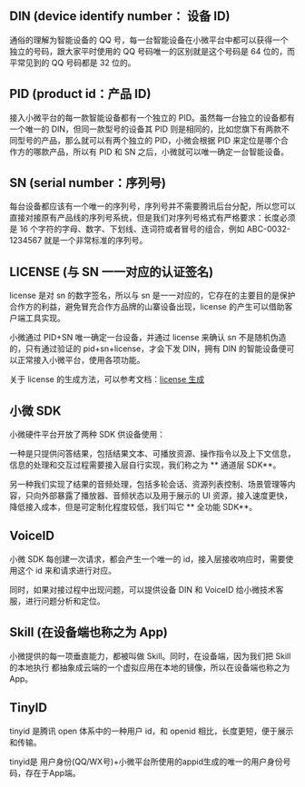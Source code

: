## DIN (device identify number： 设备 ID)

通俗的理解为智能设备的 QQ 号，每一台智能设备在小微平台中都可以获得一个独立的号码，跟大家平时使用的 QQ 号码唯一的区别就是这个号码是 64 位的，而平常见到的 QQ 号码都是 32 位的。

## PID (product id：产品 ID)
接入小微平台的每一款智能设备都有一个独立的 PID。虽然每一台独立的设备都有一个唯一的 DIN，但同一款型号的设备其 PID 则是相同的，比如您旗下有两款不同型号的产品，那么就可以有两个独立的 PID，小微会根据 PID 来定位是哪个合作方的哪款产品，所以有 PID 和 SN 之后，小微就可以唯一确定一台智能设备。

## SN (serial number：序列号)
每台设备都应该有一个唯一的序列号，序列号并不需要腾讯后台分配，所以您可以直接对接原有产品线的序列号系统，但是我们对序列号格式有严格要求：长度必须是 16 个字符的字母、数字、下划线、连词符或者冒号的组合，例如 ABC-0032-1234567 就是一个非常标准的序列号。

## LICENSE (与 SN 一一对应的认证签名)
license 是对 sn 的数字签名，所以与 sn 是一一对应的，它存在的主要目的是保护合作方的利益，避免冒充合作方品牌的山寨设备出现，license 的产生可以借助客户端工具实现。

小微通过 PID+SN 唯一确定一台设备，并通过 license 来确认 sn 不是随机伪造的，只有通过验证的 pid+sn+license，才会下发 DIN，拥有 DIN 的智能设备便可以正常接入小微平台，使用各项功能。

关于 license 的生成方法，可以参考文档：[license 生成](http://tce.fsphere.cn/document/product/645/14211)

## 小微 SDK

小微硬件平台开放了两种 SDK 供设备使用：

一种是只提供问答结果，包括结果文本、可播放资源、操作指令以及上下文信息，信息的处理和交互过程需要接入层自行实现，我们称之为 ** 通道层 SDK**。

另一种我们实现了结果的音频处理，包括多轮会话、资源列表控制、场景管理等内容，只向外部暴露了播放器、音频状态以及用于展示的 UI 资源，接入速度更快，降低接入成本，但是可定制化程度较低，我们叫它 ** 全功能 SDK**。

## VoiceID
小微 SDK 每创建一次请求，都会产生一个唯一的 id，接入层接收响应时，需要使用这个 id 来和请求进行对应。

同时，如果对接过程中出现问题，可以提供设备 DIN 和 VoiceID 给小微技术客服，进行问题分析和定位。

## Skill (在设备端也称之为 App)

小微提供的每一项垂直能力，都被叫做 Skill。同时，在设备端，因为我们把 Skill 的本地执行 都抽象成云端的一个虚拟应用在本地的镜像，所以在设备端也称之为 App。

## TinyID
tinyid 是腾讯 open 体系中的一种用户 id，和 openid 相比，长度更短，便于展示和传输。

tinyid是 用户身份(QQ/WX号)+小微平台所使用的appid生成的唯一的用户身份号码，存在于App端。
